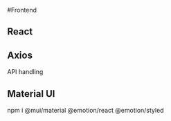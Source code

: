 #Frontend

## React

## Axios
API handling

## Material UI
npm i @mui/material @emotion/react @emotion/styled